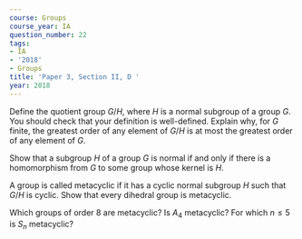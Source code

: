 ```yaml
---
course: Groups
course_year: IA
question_number: 22
tags:
- IA
- '2018'
- Groups
title: 'Paper 3, Section II, D '
year: 2018
---
```




Define the quotient group $G / H$, where $H$ is a normal subgroup of a group $G$. You should check that your definition is well-defined. Explain why, for $G$ finite, the greatest order of any element of $G / H$ is at most the greatest order of any element of $G$.

Show that a subgroup $H$ of a group $G$ is normal if and only if there is a homomorphism from $G$ to some group whose kernel is $H$.

A group is called metacyclic if it has a cyclic normal subgroup $H$ such that $G / H$ is cyclic. Show that every dihedral group is metacyclic.

Which groups of order 8 are metacyclic? Is $A_{4}$ metacyclic? For which $n \leqslant 5$ is $S_{n}$ metacyclic?